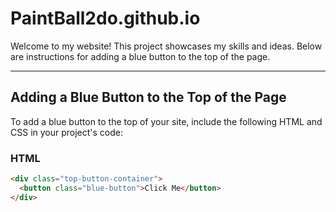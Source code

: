 # PaintBall2do.github.io

Welcome to my website! This project showcases my skills and ideas. Below are instructions for adding a blue button to the top of the page.

---

## Adding a Blue Button to the Top of the Page

To add a blue button to the top of your site, include the following HTML and CSS in your project's code:

### HTML
```html
<div class="top-button-container">
  <button class="blue-button">Click Me</button>
</div>
